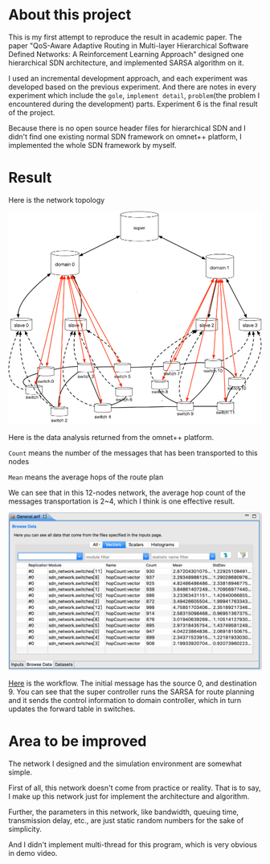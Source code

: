 # About this project

This is my first attempt to reproduce the result in academic paper. The paper "QoS-Aware Adaptive Routing in Multi-layer Hierarchical Software Defined Networks: A Reinforcement Learning Approach" designed one hierarchical SDN architecture, and implemented SARSA algorithm on it. 

I used an incremental development approach, and each experiment was developed based on the previous experiment. And there are notes in every experiment which include the `gole`, `implement detail`, `problem`(the problem I encountered during the development) parts. Experiment 6 is the final result of the project.

Because there is no open source header files for hierarchical SDN and I didn't find one existing normal SDN framework on omnet++ platform, I implemented the whole SDN framework by myself. 

# Result

Here is the network topology 

![](SDN.png)



Here is the data analysis returned from the omnet++ platform. 

`Count` means the number of the messages that has been transported to this nodes

`Mean` means the average hops of the route plan

We can see that in this 12-nodes network, the average hop count of the messages transportation is 2~4, which I think is one effective result. 

![](Analysis.png)



[Here](https://github.com/qhb1001/SDN-Simulation/blob/master/demo.mp4) is the workflow. The initial message has the source 0, and destination 9. You can see that the super controller runs the SARSA for route planning and it sends the control information to domain controller, which in turn updates the forward table in switches. 

# Area to be improved

The network I designed and the simulation environment are somewhat simple. 

First of all, this network doesn't come from practice or reality. That is to say, I make up this network just for implement the architecture and algorithm. 

Further, the parameters in this network, like bandwidth, queuing time, transmission delay, etc., are just static random numbers for the sake of simplicity. 

And I didn't implement multi-thread for this program, which is very obvious in demo video. 